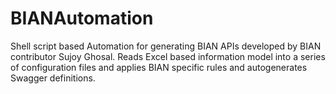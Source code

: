 # BIANAutomation
Shell script based Automation for generating BIAN APIs developed by BIAN contributor Sujoy Ghosal. Reads Excel based information model into a series of configuration files and applies BIAN specific rules and autogenerates Swagger definitions.
